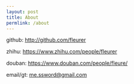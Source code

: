 ```yaml
---
layout: post
title: About
permlink: /about
---
```


github: <http://github.com/fleurer>

zhihu: <https://www.zhihu.com/people/fleurer>

douban: <https://www.douban.com/people/fleure/>

email/gt: me.ssword@gmail.com
